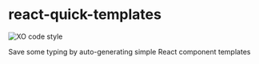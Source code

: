 # react-quick-templates
![XO code style](https://img.shields.io/badge/code_style-XO-5ed9c7.svg)


Save some typing by auto-generating simple React component templates
